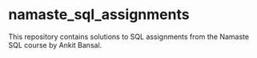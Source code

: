 # namaste_sql_assignments
This repository contains solutions to SQL assignments from the Namaste SQL course by Ankit Bansal.
